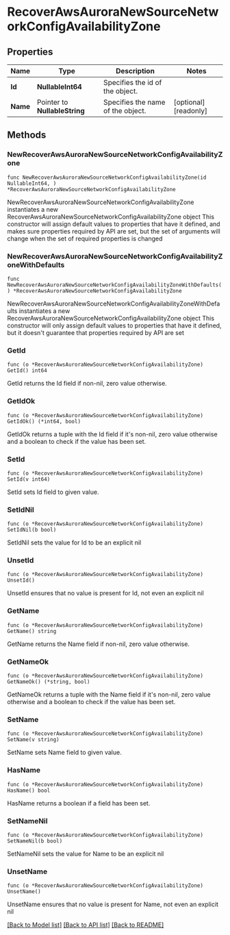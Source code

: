 # RecoverAwsAuroraNewSourceNetworkConfigAvailabilityZone

## Properties

Name | Type | Description | Notes
------------ | ------------- | ------------- | -------------
**Id** | **NullableInt64** | Specifies the id of the object. | 
**Name** | Pointer to **NullableString** | Specifies the name of the object. | [optional] [readonly] 

## Methods

### NewRecoverAwsAuroraNewSourceNetworkConfigAvailabilityZone

`func NewRecoverAwsAuroraNewSourceNetworkConfigAvailabilityZone(id NullableInt64, ) *RecoverAwsAuroraNewSourceNetworkConfigAvailabilityZone`

NewRecoverAwsAuroraNewSourceNetworkConfigAvailabilityZone instantiates a new RecoverAwsAuroraNewSourceNetworkConfigAvailabilityZone object
This constructor will assign default values to properties that have it defined,
and makes sure properties required by API are set, but the set of arguments
will change when the set of required properties is changed

### NewRecoverAwsAuroraNewSourceNetworkConfigAvailabilityZoneWithDefaults

`func NewRecoverAwsAuroraNewSourceNetworkConfigAvailabilityZoneWithDefaults() *RecoverAwsAuroraNewSourceNetworkConfigAvailabilityZone`

NewRecoverAwsAuroraNewSourceNetworkConfigAvailabilityZoneWithDefaults instantiates a new RecoverAwsAuroraNewSourceNetworkConfigAvailabilityZone object
This constructor will only assign default values to properties that have it defined,
but it doesn't guarantee that properties required by API are set

### GetId

`func (o *RecoverAwsAuroraNewSourceNetworkConfigAvailabilityZone) GetId() int64`

GetId returns the Id field if non-nil, zero value otherwise.

### GetIdOk

`func (o *RecoverAwsAuroraNewSourceNetworkConfigAvailabilityZone) GetIdOk() (*int64, bool)`

GetIdOk returns a tuple with the Id field if it's non-nil, zero value otherwise
and a boolean to check if the value has been set.

### SetId

`func (o *RecoverAwsAuroraNewSourceNetworkConfigAvailabilityZone) SetId(v int64)`

SetId sets Id field to given value.


### SetIdNil

`func (o *RecoverAwsAuroraNewSourceNetworkConfigAvailabilityZone) SetIdNil(b bool)`

 SetIdNil sets the value for Id to be an explicit nil

### UnsetId
`func (o *RecoverAwsAuroraNewSourceNetworkConfigAvailabilityZone) UnsetId()`

UnsetId ensures that no value is present for Id, not even an explicit nil
### GetName

`func (o *RecoverAwsAuroraNewSourceNetworkConfigAvailabilityZone) GetName() string`

GetName returns the Name field if non-nil, zero value otherwise.

### GetNameOk

`func (o *RecoverAwsAuroraNewSourceNetworkConfigAvailabilityZone) GetNameOk() (*string, bool)`

GetNameOk returns a tuple with the Name field if it's non-nil, zero value otherwise
and a boolean to check if the value has been set.

### SetName

`func (o *RecoverAwsAuroraNewSourceNetworkConfigAvailabilityZone) SetName(v string)`

SetName sets Name field to given value.

### HasName

`func (o *RecoverAwsAuroraNewSourceNetworkConfigAvailabilityZone) HasName() bool`

HasName returns a boolean if a field has been set.

### SetNameNil

`func (o *RecoverAwsAuroraNewSourceNetworkConfigAvailabilityZone) SetNameNil(b bool)`

 SetNameNil sets the value for Name to be an explicit nil

### UnsetName
`func (o *RecoverAwsAuroraNewSourceNetworkConfigAvailabilityZone) UnsetName()`

UnsetName ensures that no value is present for Name, not even an explicit nil

[[Back to Model list]](../README.md#documentation-for-models) [[Back to API list]](../README.md#documentation-for-api-endpoints) [[Back to README]](../README.md)


